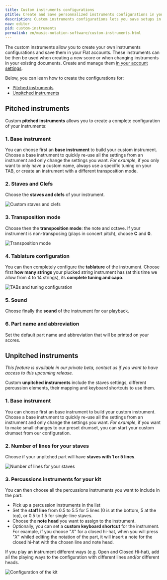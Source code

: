 ```yaml
---
title: Custom instruments configurations
ptitle: Create and Save personnalized instruments configurations in your account
description: Custom instruments configurations lets you save setups in your accounts and reuse them quickly when you create new sheet music, or add extra parts to an existing document
nav: editor
pid: custom-instruments
permalink: en/music-notation-software/custom-instruments.html
---
```


The custom instruments allow you to create your own instruments configurations and save them in your Flat accounts. These instruments can be then be used when creating a new score or when changing instruments in your existing documents. Create and manage them [in your account settings](https://flat.io/settings/account/instruments).

Below, you can learn how to create the configurations for:
* [Pitched instruments](#pitched-instruments)
* [Unpitched instruments](#unpitched-instruments)

## Pitched instruments

Custom **pitched instruments** allows you to create a complete configuration of your instruments:

### 1. Base instrument

You can choose first an **base instrument** to build your custom instrument. Choose a base instrument to quickly re-use all the settings from an instrument and only change the settings you want. *For example*, if you only want to only have a custom name, always use a specific tuning on your TAB, or create an instrument with a different transposition mode.

### 2. Staves and Clefs

Choose the **staves and clefs** of your instrument.

![Custom staves and clefs](/help/assets/img/editor/custom-instru-pitched-staves-clefs.png)

### 3. Transposition mode

Choose then the **transposition mode**: the note and octave. If your instrument is non-transposing (plays in concert pitch), choose **C** and **0**.

![Transposition mode](/help/assets/img/editor/custom-instru-pitched-transposition.png)

### 4. Tablature configuration

You can then completely configure the **tablature** of the instrument. Choose first **how many strings** your plucked string instrument has (at this time we allow from 4 to 14 strings), its **complete tuning and capo**.

![TABs and tuning configuration](/help/assets/img/editor/custom-instru-pitched-tablature.png)

### 5. Sound

Choose finally the **sound** of the instrument for our playback.

### 6. Part name and abbreviation

Set the default part name and abbreviation that will be printed on your scores.

## Unpitched instruments

*This feature is available in our private beta, contact us if you want to have access to this upcoming release.*

Custom **unpitched instruments** include the staves settings, different percussion elements, their mapping and keyboard shortcuts to use them.

### 1. Base instrument

You can choose first an base instrument to build your custom instrument. Choose a base instrument to quickly re-use all the settings from an instrument and only change the settings you want. *For example*, if you want to make small changes to our preset drumset, you can start your custom drumset from our configuration.

### 2. Number of lines for your staves

Choose if your unpitched part will have **staves with 1 or 5 lines**.

![Number of lines for your staves](/help/assets/img/editor/custom-instru-unpitched-lines.png)

### 3. Percussions instruments for your kit

You can then choose all the percussions instruments you want to include in the part:

* Pick up a percussion instruments in the list
* Set the **staff line** from 0.5 to 5.5 for 5 lines (0 is at the bottom, 5 at the top), or 0.5 to 1.5 for single-line staves.
* Choose the **note head** you want to assign to the instrument.
* Optionally, you can set a **custom keyboard shortcut** for the instrument. For example, if you choose "*X*" for a closed hi-hat, when you will press "*X*" whiled editing the notation of the part, it will insert a note for the closed hi-hat with the chosen line and note head.

If you play an instrument different ways (e.g. Open and Closed Hi-hat), add all the playing ways to the configuration with different lines and/or different heads.

![Configuration of the kit](/help/assets/img/editor/custom-instru-unpitched-instruments.png)